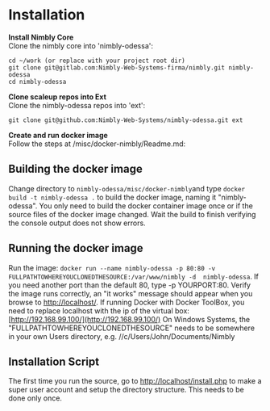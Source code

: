 Installation 
============

**Install Nimbly Core**<br />
Clone the nimbly core into 'nimbly-odessa':<br />

```
cd ~/work (or replace with your project root dir)
git clone git@gitlab.com:Nimbly-Web-Systems-firma/nimbly.git nimbly-odessa
cd nimbly-odessa
```

**Clone scaleup repos into Ext**<br />
Clone the nimbly-odessa repos into 'ext':<br />

```
git clone git@github.com:Nimbly-Web-Systems/nimbly-odessa.git ext
```

**Create and run docker image**<br />
Follow the steps at /misc/docker-nimbly/Readme.md:

Building the docker image
-------------------------
Change directory to `nimbly-odessa/misc/docker-nimbly`and type `docker build -t nimbly-odessa .` to build the docker image, naming it "nimbly-odessa". 
You only need to build the docker container image once or if the source files of the docker image changed. 
Wait the build to finish verifying the console output does not show errors.
 
Running the docker image
------------------------
Run the image: `docker run --name nimbly-odessa -p 80:80 -v FULLPATHTOWHEREYOUCLONEDTHESOURCE:/var/www/nimbly -d  nimbly-odessa`. 
If you need another port than the default 80, type -p YOURPORT:80. Verify the image runs correctly, an "it works" message should appear when you browse to [http://localhost/](http://localhost/). 
If running Docker with Docker ToolBox, you need to replace localhost with the ip of the virtual box: [http://192.168.99.100/](http://192.168.99.100/)
On Windows Systems, the "FULLPATHTOWHEREYOUCLONEDTHESOURCE" needs to be somewhere in your own Users directory, e.g. //c/Users/John/Documents/Nimbly

Installation Script
-------------------
The first time you run the source, go to [http://localhost/install.php](http://localhost/install.php) to make a super user account and setup the directory structure. This needs to be done only once. 


